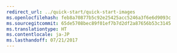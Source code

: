 ```yaml
---
redirect_url: ../quick-start/quick-start-images
ms.openlocfilehash: feb8a70877b5c92e25425acc5246a3f6e6d9093c
ms.sourcegitcommit: 65de5708bec89f01ef7b7d2df2a87656b53c3145
ms.translationtype: HT
ms.contentlocale: ja-JP
ms.lasthandoff: 07/21/2017
---
```

